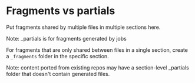 
# Fragments vs partials

Put fragments shared by multiple files in multiple sections here.

Note: _partials is for fragments generated by jobs

For fragments that are only shared between files in a single section, create a `_fragments` folder in the specific section.

Note: content ported from existing repos may have a section-level _partials folder that doesn't contain generated files.